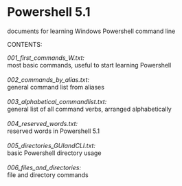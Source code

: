 # Powershell 5.1
documents for learning Windows Powershell command line

CONTENTS:

<i>001_first_commands_W.txt:</i><br>                  <sp><sp>most basic commands, useful to start learning Powershell<br><br>
<i>002_commands_by_alias.txt:</i><br>                 general command list from aliases<br><br>
<i>003_alphabetical_commandlist.txt:</i><br>          general list of all command verbs, arranged alphabetically<br><br>
<i>004_reserved_words.txt:</i><br>                    reserved words in Powershell 5.1<br><br>
<i>005_directories_GUIandCLI.txt:</i><br>             basic Powershell directory usage<br><br>
<i>006_files_and_directories:</i><br>                 file and directory commands<br><br>


